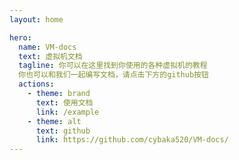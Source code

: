 ```yaml
---
layout: home

hero:
  name: VM-docs
  text: 虚拟机文档
  tagline: 你可以在这里找到你使用的各种虚拟机的教程
  你也可以和我们一起编写文档，请点击下方的github按钮
  actions:
    - theme: brand
      text: 使用文档
      link: /example
    - theme: alt
      text: github
      link: https://github.com/cybaka520/VM-docs/
---
```

